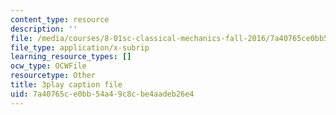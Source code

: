 ```yaml
---
content_type: resource
description: ''
file: /media/courses/8-01sc-classical-mechanics-fall-2016/7a40765ce0bb54a49c8cbe4aadeb26e4_fLuyZ7ayDog.vtt
file_type: application/x-subrip
learning_resource_types: []
ocw_type: OCWFile
resourcetype: Other
title: 3play caption file
uid: 7a40765c-e0bb-54a4-9c8c-be4aadeb26e4
---
```


